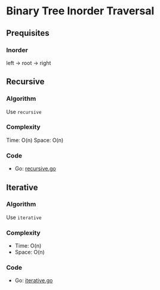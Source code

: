 # Binary Tree Inorder Traversal
## Prequisites
### Inorder
left -> root -> right
## Recursive
### Algorithm
Use `recursive`
### Complexity
Time: O(n)
Space: O(n)
### Code
- Go: [recursive.go](#recursivego)
## Iterative
### Algorithm
Use `iterative`
### Complexity
- Time: O(n)
- Space: O(n)
### Code
- Go: [iterative.go](#iterativego)
